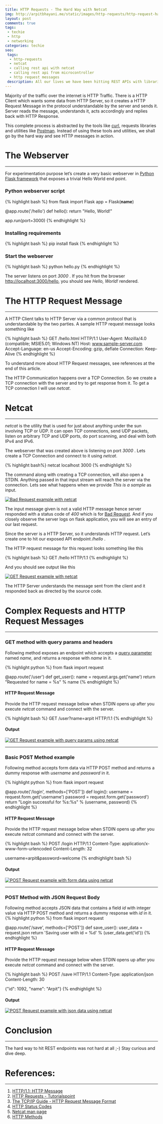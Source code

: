 ```yaml
---
title: HTTP Requests - The Hard Way with Netcat
img: http://arpitbhayani.me/static/images/http-requests/http-request-hard-way-with-netcat.jpg
layout: post
comments: true
tags:
 - techie
 - http
 - networking
categories: techie
seo:
 tags:
  - http-requests
  - netcat
  - calling rest api with netcat
  - calling rest api from microcontroller
  - http request messages
 description: All our lives we have been hitting REST APIs with libraries and utilities like curl and postman. Its time we do it the hard way with netcat, just for fun!
---
```


Majority of the traffic over the internet is HTTP Traffic. There is a HTTP Client which wants some data from HTTP Server, so it creates a HTTP Request Message in the protocol understandable by the server and sends it. Server reads the message, understands it, acts accordingly and replies back with HTTP Response.

This complete process is abstracted by the tools like [curl](https://curl.haxx.se/), requests libraries and utilities like [Postman](https://www.getpostman.com/). Instead of using these tools and utilities, we shall go by the hard way and see HTTP messages in action.

# The Webserver
------------------------------
For experimentation purpose let’s create a very basic webserver in [Python Flask framework](flask.pocoo.org) that exposes a trivial Hello World end point.

### Python webserver script
{% highlight bash %}
from flask import Flask
app = Flask(__name__)

@app.route('/hello')
def hello():
    return "Hello, World!"

app.run(port=3000)
{% endhighlight %}

### Installing requirements
{% highlight bash %}
pip install flask
{% endhighlight %}

### Start the webserver
{% highlight bash %}
python hello.py
{% endhighlight %}

The server listens on port _3000_ . If you hit from the browser [http://localhost:3000/hello](http://localhost:3000/hello), you should see _Hello, World!_ rendered.

# The HTTP Request Message
------------------------------
A HTTP Client talks to HTTP Server via a common protocol that is understandable by the two parties. A sample HTTP request message looks something like

{% highlight bash %}
GET /hello.html HTTP/1.1
User-Agent: Mozilla/4.0 (compatible; MSIE5.01; Windows NT)
Host: www.sample-server.com
Accept-Language: en-us
Accept-Encoding: gzip, deflate
Connection: Keep-Alive
{% endhighlight %}

To understand more about HTTP Request messages, see references at the end of this article.

The HTTP Communication happens over a TCP Connection. So we create a TCP connection with the server and try to get response from it. To get a TCP connection I will use _netcat_.

# Netcat
------------------------------
_netcat_ is the utility that is used for just about anything under the sun involving TCP or UDP. It can open TCP connections, send UDP packets, listen on arbitrary TCP and UDP ports, do port scanning, and deal with both IPv4 and IPv6.

The webserver that was created above is listening on port _3000_ . Lets create a TCP Connection and connect to it using _netcat_.

{% highlight bash%}
netcat localhost 3000
{% endhighlight %}

The command along with creating a TCP connection, will also open a STDIN. Anything passed in that input stream will reach the server via the connection. Lets see what happens when we provide _This is a sample_ as input.

<a href="/static/images/http-requests/bad-request.jpg" data-lightbox="/static/images/http-requests/bad-request.jpg" data-title="Bad Request example with netcat">
    <img class="ui huge centered stylish image" src='/static/images/http-requests/bad-request.jpg' alt='Bad Request example with netcat'/>
</a>

The input message given is not a valid HTTP message hence server responded with a status code of _400_ which is for [Bad Request](https://www.w3.org/Protocols/rfc2616/rfc2616-sec10.html). And if you closely observe the server logs on flask application, you will see an entry of our last request.

Since the server is a HTTP Server, so it understands HTTP request. Let’s create one to hit our exposed API endpoint  _/hello_ .

The HTTP request message for this request looks something like this

{% highlight bash %}
GET /hello HTTP/1.1
{% endhighlight %}

And you should see output like this

<a href="/static/images/http-requests/get-request.jpg" data-lightbox="/static/images/http-requests/get-request.jpg" data-title="GET Request example with netcat">
    <img class="ui huge centered stylish image" src='/static/images/http-requests/get-request.jpg' alt='GET Request example with netcat'/>
</a>

The HTTP Server understands the message sent from the client and it responded back as directed by the source code.

# Complex Requests and HTTP Request Messages
------------------------------

### GET method with query params and headers
Following method exposes an endpoint which accepts a [query parameter](https://en.wikipedia.org/wiki/Query_string) named _name_, and returns a response with _name_ in it.

{% highlight python %}
from flask import request

@app.route('/user')
def get_user():
    name = request.args.get('name')
    return "Requested for name = %s" % name
{% endhighlight %}

#### HTTP Request Message
Provide the HTTP request message below when STDIN opens up after you execute _netcat_ command and connect with the server.

{% highlight bash %}
GET /user?name=arpit HTTP/1.1
{% endhighlight %}

#### Output
<a href="/static/images/http-requests/get-request-with-query-params.jpg" data-lightbox="/static/images/http-requests/get-request-with-query-params.jpg" data-title="GET Request example with query params using netcat">
    <img class="ui huge centered stylish image" src='/static/images/http-requests/get-request-with-query-params.jpg' alt='GET Request example with query params using netcat'/>
</a>

------------------------------

### Basic POST Method example
Following method accepts form data via HTTP POST method and returns a dummy response with _username_ and _password_ in it.

{% highlight python %}
from flask import request

@app.route('/login', methods=['POST'])
def login():
    username = request.form.get('username')
    password = request.form.get('password')
    return "Login successful for %s:%s" % (username, password)
{% endhighlight %}

#### HTTP Request Message
Provide the HTTP request message below when STDIN opens up after you execute _netcat_ command and connect with the server.

{% highlight bash %}
POST /login HTTP/1.1
Content-Type: application/x-www-form-urlencoded
Content-Length: 32

username=arpit&password=welcome
{% endhighlight bash %}

#### Output
<a href="/static/images/http-requests/post-request-with-form-data.jpg" data-lightbox="/static/images/http-requests/post-request-with-form-data.jpg" data-title="POST Request example with form data using netcat">
    <img class="ui huge centered stylish image" src='/static/images/http-requests/post-request-with-form-data.jpg' alt='POST Request example with form data using netcat'/>
</a>

------------------------------

### POST Method with JSON Request Body
Following method accepts JSON data that contains a field _id_ with integer value via HTTP POST method and returns a dummy response with _id_ in it.
{% highlight python %}
from flask import request

@app.route('/save', methods=['POST'])
def save_user():
    user_data = request.json
    return 'Saving user with id = %d' % (user_data.get('id'))
{% endhighlight %}

#### HTTP Request Message
Provide the HTTP request message below when STDIN opens up after you execute _netcat_ command and connect with the server.

{% highlight bash %}
POST /save HTTP/1.1
Content-Type: application/json
Content-Length: 30

{"id": 1092, "name": "Arpit"}
{% endhighlight %}

#### Output
<a href="/static/images/http-requests/post-request-with-json-data.jpg" data-lightbox="/static/images/http-requests/post-request-with-json-data.jpg" data-title="POST Request example with json data using netcat">
    <img class="ui huge centered stylish image" src='/static/images/http-requests/post-request-with-json-data.jpg' alt='POST Request example with json data using netcat'/>
</a>

# Conclusion
------------------------------
The hard way to hit REST endpoints was not hard at all ;-) Stay curious and dive deep.

# References:
------------------------------
1. [HTTP/1.1: HTTP Message](https://www.w3.org/Protocols/rfc2616/rfc2616-sec4.html)
2. [HTTP Requests - Tutorialspoint](http://www.tutorialspoint.com/http/http_requests.htm)
3. [The TCP/IP Guide - HTTP Request Message Format](http://www.tcpipguide.com/free/t_HTTPRequestMessageFormat.htm)
4. [HTTP Status Codes](https://www.w3.org/Protocols/rfc2616/rfc2616-sec10.html)
5. [Netcat man page](http://linux.die.net/man/1/nc)
6. [HTTP Methods](https://www.w3.org/Protocols/rfc2616/rfc2616-sec9.html)
